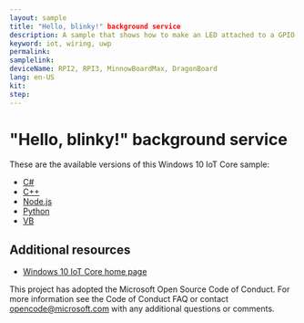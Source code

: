 ```yaml
---
layout: sample
title: "Hello, blinky!" background service
description: A sample that shows how to make an LED attached to a GPIO pin blink on and off from a background service.
keyword: iot, wiring, uwp
permalink:
samplelink:
deviceName: RPI2, RPI3, MinnowBoardMax, DragonBoard
lang: en-US
kit:
step:
---
```

# "Hello, blinky!" background service

These are the available versions of this Windows 10 IoT Core sample:

*	[C#](./CS/README.md)
*	[C++](./Cpp/README.md)
*	[Node.js](./Node.js/README.md)
*	[Python](./Python/README.md)
*	[VB](./VB/README.md)

## Additional resources
* [Windows 10 IoT Core home page](https://developer.microsoft.com/en-us/windows/iot/)

This project has adopted the Microsoft Open Source Code of Conduct. For more information see the Code of Conduct FAQ or contact <opencode@microsoft.com> with any additional questions or comments.
